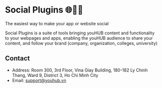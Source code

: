 # Social Plugins 🌐📣📢

The easiest way to make your app or website social

Social Plugins is a suite of tools bringing youHUB content and functionality to your webpages and apps, enabling the youHUB audience to share your content, and follow your brand (company, organization, colleges, university)

## Contact

* Address: Room 300, 3rd Floor, Vina Giay Building, 180-182 Ly Chinh Thang, Ward 9, District 3, Ho Chi Minh City
* Email: support@youhub.vn